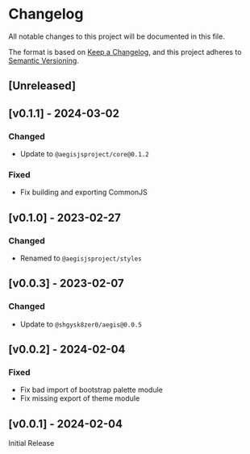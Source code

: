 # Changelog
All notable changes to this project will be documented in this file.

The format is based on [Keep a Changelog](https://keepachangelog.com/en/1.0.0/),
and this project adheres to [Semantic Versioning](https://semver.org/spec/v2.0.0.html).

## [Unreleased]

## [v0.1.1] - 2024-03-02

### Changed
- Update to `@aegisjsproject/core@0.1.2`

### Fixed
- Fix building and exporting CommonJS

## [v0.1.0] - 2023-02-27

### Changed
- Renamed to `@aegisjsproject/styles`

## [v0.0.3] - 2023-02-07

### Changed
- Update to `@shgysk8zer0/aegis@0.0.5`

## [v0.0.2] - 2024-02-04

### Fixed
- Fix bad import of bootstrap palette module
- Fix missing export of theme module

## [v0.0.1] - 2024-02-04

Initial Release
